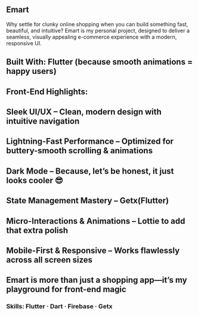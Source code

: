 ## Emart
Why settle for clunky online shopping when you can build something fast, beautiful, and intuitive? Emart is my personal project, designed to deliver a seamless, visually appealing e-commerce experience with a modern, responsive UI.

## Built With: Flutter (because smooth animations = happy users)
## Front-End Highlights:
## Sleek UI/UX – Clean, modern design with intuitive navigation
## Lightning-Fast Performance – Optimized for buttery-smooth scrolling & animations
## Dark Mode – Because, let’s be honest, it just looks cooler 😎
## State Management Mastery – Getx(Flutter)
## Micro-Interactions & Animations – Lottie to add that extra polish
## Mobile-First & Responsive – Works flawlessly across all screen sizes

## Emart is more than just a shopping app—it’s my playground for front-end magic

### Skills: Flutter · Dart · Firebase · Getx
